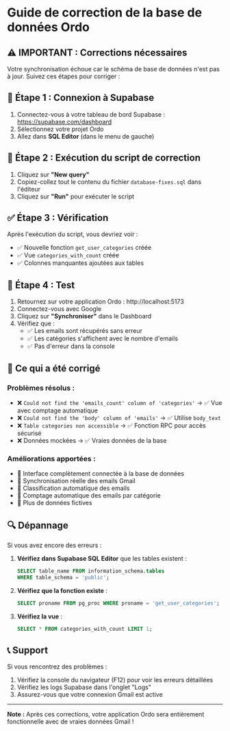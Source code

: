 # Guide de correction de la base de données Ordo

## ⚠️ IMPORTANT : Corrections nécessaires

Votre synchronisation échoue car le schéma de base de données n'est pas à jour. Suivez ces étapes pour corriger :

## 🔧 Étape 1 : Connexion à Supabase

1. Connectez-vous à votre tableau de bord Supabase : https://supabase.com/dashboard
2. Sélectionnez votre projet Ordo
3. Allez dans **SQL Editor** (dans le menu de gauche)

## 📝 Étape 2 : Exécution du script de correction

1. Cliquez sur **"New query"**
2. Copiez-collez tout le contenu du fichier `database-fixes.sql` dans l'éditeur
3. Cliquez sur **"Run"** pour exécuter le script

## ✅ Étape 3 : Vérification

Après l'exécution du script, vous devriez voir :
- ✅ Nouvelle fonction `get_user_categories` créée
- ✅ Vue `categories_with_count` créée  
- ✅ Colonnes manquantes ajoutées aux tables

## 🧪 Étape 4 : Test

1. Retournez sur votre application Ordo : http://localhost:5173
2. Connectez-vous avec Google
3. Cliquez sur **"Synchroniser"** dans le Dashboard
4. Vérifiez que :
   - ✅ Les emails sont récupérés sans erreur
   - ✅ Les catégories s'affichent avec le nombre d'emails  
   - ✅ Pas d'erreur dans la console

## 🎯 Ce qui a été corrigé

### Problèmes résolus :
- ❌ `Could not find the 'emails_count' column of 'categories'` → ✅ Vue avec comptage automatique
- ❌ `Could not find the 'body' column of 'emails'` → ✅ Utilise `body_text` 
- ❌ `Table categories non accessible` → ✅ Fonction RPC pour accès sécurisé
- ❌ Données mockées → ✅ Vraies données de la base

### Améliorations apportées :
- 🚀 Interface complètement connectée à la base de données
- 🚀 Synchronisation réelle des emails Gmail  
- 🚀 Classification automatique des emails
- 🚀 Comptage automatique des emails par catégorie
- 🚀 Plus de données fictives

## 🔍 Dépannage

Si vous avez encore des erreurs :

1. **Vérifiez dans Supabase SQL Editor** que les tables existent :
   ```sql
   SELECT table_name FROM information_schema.tables 
   WHERE table_schema = 'public';
   ```

2. **Vérifiez que la fonction existe** :
   ```sql
   SELECT proname FROM pg_proc WHERE proname = 'get_user_categories';
   ```

3. **Vérifiez la vue** :
   ```sql
   SELECT * FROM categories_with_count LIMIT 1;
   ```

## 📞 Support

Si vous rencontrez des problèmes :
1. Vérifiez la console du navigateur (F12) pour voir les erreurs détaillées
2. Vérifiez les logs Supabase dans l'onglet "Logs" 
3. Assurez-vous que votre connexion Gmail est active

---

**Note :** Après ces corrections, votre application Ordo sera entièrement fonctionnelle avec de vraies données Gmail !
